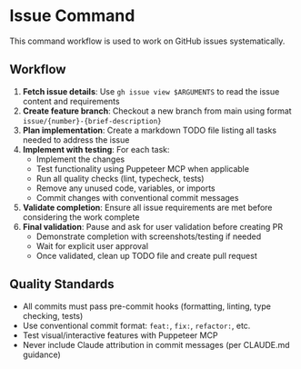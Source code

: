 # Issue Command

This command workflow is used to work on GitHub issues systematically.

## Workflow

1. **Fetch issue details**: Use `gh issue view $ARGUMENTS` to read the issue content and requirements
2. **Create feature branch**: Checkout a new branch from main using format `issue/{number}-{brief-description}`
3. **Plan implementation**: Create a markdown TODO file listing all tasks needed to address the issue
4. **Implement with testing**: For each task:
   - Implement the changes
   - Test functionality using Puppeteer MCP when applicable
   - Run all quality checks (lint, typecheck, tests)
   - Remove any unused code, variables, or imports
   - Commit changes with conventional commit messages
5. **Validate completion**: Ensure all issue requirements are met before considering the work complete
6. **Final validation**: Pause and ask for user validation before creating PR
   - Demonstrate completion with screenshots/testing if needed
   - Wait for explicit user approval
   - Once validated, clean up TODO file and create pull request

## Quality Standards

- All commits must pass pre-commit hooks (formatting, linting, type checking, tests)
- Use conventional commit format: `feat:`, `fix:`, `refactor:`, etc.
- Test visual/interactive features with Puppeteer MCP
- Never include Claude attribution in commit messages (per CLAUDE.md guidance)
